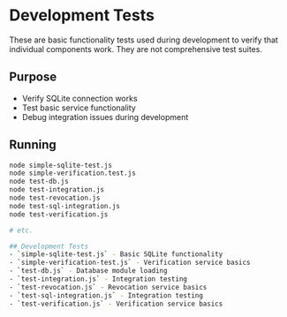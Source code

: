 # Development Tests

These are basic functionality tests used during development to verify that individual components work. They are not comprehensive test suites.

## Purpose
- Verify SQLite connection works
- Test basic service functionality  
- Debug integration issues during development

## Running
```bash
node simple-sqlite-test.js
node simple-verification.test.js
node test-db.js
node test-integration.js
node test-revocation.js
node test-sql-integration.js
node test-verification.js

# etc.

## Development Tests
- `simple-sqlite-test.js` - Basic SQLite functionality
- `simple-verification-test.js` - Verification service basics 
- `test-db.js` - Database module loading
- `test-integration.js` - Integration testing
- `test-revocation.js` - Revocation service basics  
- `test-sql-integration.js` - Integration testing 
- `test-verification.js` - Verification service basics
